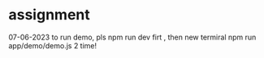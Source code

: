 # assignment
07-06-2023
to run demo, pls npm run dev firt , then new termiral npm run app/demo/demo.js 2 time!
